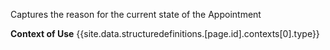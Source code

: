 Captures the reason for the current state of the Appointment

**Context of Use** {{site.data.structuredefinitions.[page.id].contexts[0].type}}
